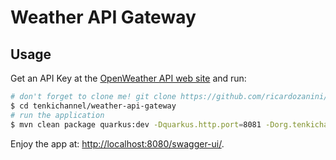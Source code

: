 # Weather API Gateway

## Usage

Get an API Key at the [OpenWeather API web site](https://openweathermap.org/api) and run:

```bash
# don't forget to clone me! git clone https://github.com/ricardozanini/tenkichannel.git
$ cd tenkichannel/weather-api-gateway
# run the application
$ mvn clean package quarkus:dev -Dquarkus.http.port=8081 -Dorg.tenkichannel.weather.api.gateway.openweathermap.api_key=<my api key> -DskipTests
```

Enjoy the app at: [http://localhost:8080/swagger-ui/](http://localhost:8081/swagger-ui/).